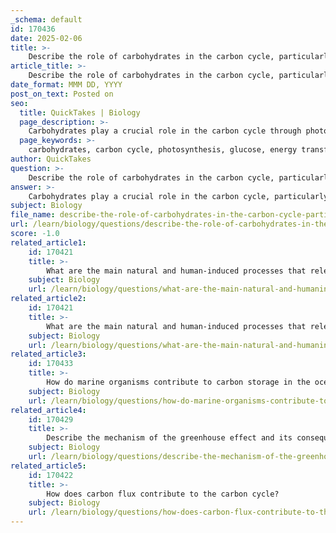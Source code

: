 ```yaml
---
_schema: default
id: 170436
date: 2025-02-06
title: >-
    Describe the role of carbohydrates in the carbon cycle, particularly in photosynthesis.
article_title: >-
    Describe the role of carbohydrates in the carbon cycle, particularly in photosynthesis.
date_format: MMM DD, YYYY
post_on_text: Posted on
seo:
  title: QuickTakes | Biology
  page_description: >-
    Carbohydrates play a crucial role in the carbon cycle through photosynthesis, acting as storage forms of carbon and energy sources for organisms while facilitating the cycling of carbon in ecosystems.
  page_keywords: >-
    carbohydrates, carbon cycle, photosynthesis, glucose, energy transfer, carbon storage, starch, cellulose, carbon flux, biomolecule formation
author: QuickTakes
question: >-
    Describe the role of carbohydrates in the carbon cycle, particularly in photosynthesis.
answer: >-
    Carbohydrates play a crucial role in the carbon cycle, particularly through the process of photosynthesis. Here’s a detailed explanation of their involvement:\n\n1. **Photosynthesis Process**: Photosynthesis is the biological process by which plants, algae, and certain bacteria convert light energy into chemical energy. During this process, these organisms utilize carbon dioxide ($CO_2$) from the atmosphere and water ($H_2O$) to produce glucose ($C_6H_{12}O_6$), a simple carbohydrate, and oxygen ($O_2$) as a byproduct. The overall reaction can be summarized as follows:\n\n   $$\n   6CO_2 + 6H_2O + \text{sun's energy} \rightarrow C_6H_{12}O_6 + 6O_2\n   $$\n\n2. **Carbon Storage**: The carbohydrates produced during photosynthesis serve as a primary means of carbon storage in plants. These carbohydrates can be stored in various forms, such as starch or cellulose, which are essential for the plant's structure and energy needs. This storage of carbon in carbohydrates is vital for maintaining a balanced carbon cycle.\n\n3. **Energy Transfer**: Carbohydrates are not only energy storage molecules but also play a significant role in energy transfer within ecosystems. When animals consume plants, they obtain carbohydrates, which are then metabolized to release energy. This process involves the conversion of carbohydrates back into $CO_2$ through cellular respiration, where aerobic organisms convert the carbohydrates into energy, releasing $CO_2$ back into the atmosphere.\n\n4. **Carbon Flux**: The movement of carbon through the carbon cycle is dynamic. Carbohydrates produced by photosynthesis are a key component of this flux. They are utilized by various organisms, contributing to the cycling of carbon between the atmosphere, living organisms, and the soil. The rapid conversion of carbohydrates into $CO_2$ during respiration illustrates the quick cycling of carbon between biotic and abiotic components of the ecosystem.\n\n5. **Biomolecule Formation**: Beyond energy storage, the carbohydrates formed during photosynthesis provide the carbon skeletons necessary for synthesizing a wide array of biomolecules, including fats and proteins. This highlights the integral role of carbohydrates in supporting life and facilitating the carbon cycle.\n\nIn summary, carbohydrates are central to the carbon cycle, acting as both a storage form of carbon and a source of energy for living organisms. Through photosynthesis, they capture atmospheric carbon dioxide, which is then cycled through various biological processes, maintaining the balance of carbon in the environment.
subject: Biology
file_name: describe-the-role-of-carbohydrates-in-the-carbon-cycle-particularly-in-photosynthesis.md
url: /learn/biology/questions/describe-the-role-of-carbohydrates-in-the-carbon-cycle-particularly-in-photosynthesis
score: -1.0
related_article1:
    id: 170421
    title: >-
        What are the main natural and human-induced processes that release carbon into the atmosphere?
    subject: Biology
    url: /learn/biology/questions/what-are-the-main-natural-and-humaninduced-processes-that-release-carbon-into-the-atmosphere
related_article2:
    id: 170421
    title: >-
        What are the main natural and human-induced processes that release carbon into the atmosphere?
    subject: Biology
    url: /learn/biology/questions/what-are-the-main-natural-and-humaninduced-processes-that-release-carbon-into-the-atmosphere
related_article3:
    id: 170433
    title: >-
        How do marine organisms contribute to carbon storage in the ocean?
    subject: Biology
    url: /learn/biology/questions/how-do-marine-organisms-contribute-to-carbon-storage-in-the-ocean
related_article4:
    id: 170429
    title: >-
        Describe the mechanism of the greenhouse effect and its consequences on Earth's climate.
    subject: Biology
    url: /learn/biology/questions/describe-the-mechanism-of-the-greenhouse-effect-and-its-consequences-on-earths-climate
related_article5:
    id: 170422
    title: >-
        How does carbon flux contribute to the carbon cycle?
    subject: Biology
    url: /learn/biology/questions/how-does-carbon-flux-contribute-to-the-carbon-cycle
---
```


&nbsp;